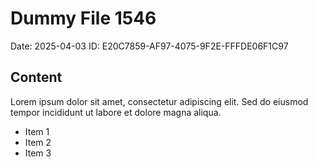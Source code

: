 # Dummy File 1546

Date: 2025-04-03
ID: E20C7859-AF97-4075-9F2E-FFFDE06F1C97

## Content

Lorem ipsum dolor sit amet, consectetur adipiscing elit.
Sed do eiusmod tempor incididunt ut labore et dolore magna aliqua.

* Item 1
* Item 2
* Item 3

